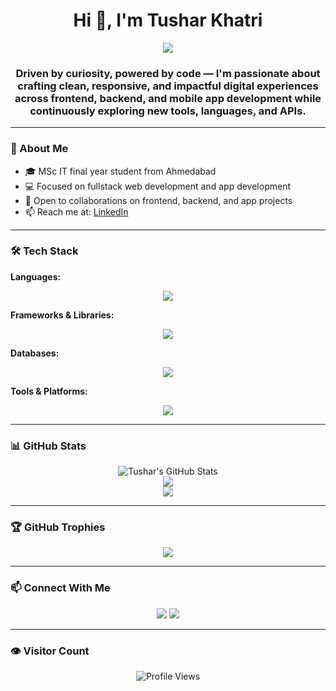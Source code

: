 <h1 align="center">Hi 👋, I'm Tushar Khatri</h1>

<p align="center">
  <a href="https://github.com/TusharKhatri93">
    <img src="https://readme-typing-svg.herokuapp.com?color=58A6FF&center=true&vCenter=true&lines=Web+Development+Student;MSc+IT+Final+Year+Student;Tech+Enthusiast;Fullstack+Developer;App+Development+Learner;Always+Learning..." />
  </a>
</p>

<h3 align="center">
  Driven by curiosity, powered by code — I'm passionate about crafting clean, responsive, and impactful digital experiences across frontend, backend, and mobile app development while continuously exploring new tools, languages, and APIs.
</h3>

---

### 🌱 About Me
- 🎓 MSc IT final year student from Ahmedabad  
- 💻 Focused on fullstack web development and app development  
- 🤝 Open to collaborations on frontend, backend, and app projects  
- 📫 Reach me at: [LinkedIn](https://www.linkedin.com/in/tusharkhatri09)

---

### 🛠️ Tech Stack

**Languages:**  
<p align="center">
  <img src="https://skillicons.dev/icons?i=html,css,js,php,python,c,cpp,java,r" />
</p>

**Frameworks & Libraries:**  
<p align="center">
  <img src="https://skillicons.dev/icons?i=react,bootstrap,nodejs,express,flutter,django" />
</p>

**Databases:**  
<p align="center">
  <img src="https://skillicons.dev/icons?i=mysql,mongodb" />
</p>

**Tools & Platforms:**  
<p align="center">
  <img src="https://skillicons.dev/icons?i=git,github,vscode" />
</p>

---

### 📊 GitHub Stats

<p align="center">
  <img src="https://github-readme-stats.vercel.app/api?username=TusharKhatri93&show_icons=true&theme=radical" alt="Tushar's GitHub Stats" />
  <br/>
  <img src="https://github-readme-streak-stats.herokuapp.com?user=TusharKhatri93&theme=radical&hide_border=false" />
  <br/>
  <img src="https://github-readme-stats.vercel.app/api/top-langs/?username=TusharKhatri93&layout=compact&theme=radical" />
</p>

---

### 🏆 GitHub Trophies

<p align="center">
  <img src="https://github-profile-trophy.vercel.app/?username=TusharKhatri93&theme=radical&no-frame=true&no-bg=true&margin-w=4" />
</p>

---

### 📫 Connect With Me

<p align="center">
  <a href="https://www.linkedin.com/in/tusharkhatri09"><img src="https://img.shields.io/badge/LinkedIn-%230077B5.svg?&style=for-the-badge&logo=linkedin&logoColor=white"/></a>
  <a href="mailto:tusharkhatri0903@gmail.com"><img src="https://img.shields.io/badge/Gmail-D14836?style=for-the-badge&logo=gmail&logoColor=white"/></a>
</p>

---

### 👁️ Visitor Count

<p align="center">
  <img src="https://komarev.com/ghpvc/?username=TusharKhatri93&label=Profile%20Views&color=0e75b6&style=flat" alt="Profile Views" />
</p>
